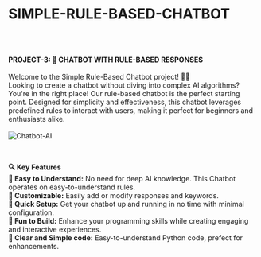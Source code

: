 # **SIMPLE-RULE-BASED-CHATBOT**
<br>
<br>

**PROJECT-3: 🤖 CHATBOT WITH RULE-BASED RESPONSES** 
<br>
<br>
Welcome to the Simple Rule-Based Chatbot project! 🌟🚀
<br>
Looking to create a chatbot without diving into complex AI algorithms? You're in the right place! Our rule-based chatbot is the perfect starting point. Designed for simplicity and effectiveness, this chatbot leverages predefined rules to interact with users, making it perfect for beginners and enthusiasts alike.
<br>
<br>
![Chatbot-AI](https://github.com/user-attachments/assets/fdbaaf21-85ca-4c47-818a-7e93a20f6c0e)

<br>

**🔍 Key Features**
<br>
**🔸 Easy to Understand:** No need for deep AI knowledge. This Chatbot operates on easy-to-understand rules.
<br>
**🔸 Customizable:** Easily add or modify responses and keywords.
<br>
**🔸 Quick Setup:** Get your chatbot up and running in no time with minimal configuration.
<br>
**🔸 Fun to Build:** Enhance your programming skills while creating engaging and interactive experiences.
<br>
**🔸 Clear and Simple code:** Easy-to-understand Python code, prefect for enhancements.
<br>
<br>
